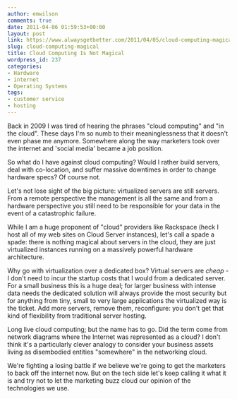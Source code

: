 ```yaml
---
author: emwilson
comments: true
date: 2011-04-06 01:59:53+00:00
layout: post
link: https://www.alwaysgetbetter.com/2011/04/05/cloud-computing-magical/
slug: cloud-computing-magical
title: Cloud Computing Is Not Magical
wordpress_id: 237
categories:
- Hardware
- internet
- Operating Systems
tags:
- customer service
- hosting
---
```


Back in 2009 I was tired of hearing the phrases "cloud computing" and "in the cloud". These days I'm so numb to their meaninglessness that it doesn't even phase me anymore. Somewhere along the way marketers took over the internet and 'social media' became a job position.

So what do I have against cloud computing? Would I rather build servers, deal with co-location, and suffer massive downtimes in order to change hardware specs? Of course not.

Let's not lose sight of the big picture: virtualized servers are still servers. From a remote perspective the management is all the same and from a hardware perspective you still need to be responsible for your data in the event of a catastrophic failure.

While I am a huge proponent of "cloud" providers like Rackspace (heck I host all of my web sites on Cloud Server instances), let's call a spade a spade: there is nothing magical about servers in the cloud, they are just virtualized instances running on a massively powerful hardware architecture.

Why go with virtualization over a dedicated box? Virtual servers are _cheap_ - I don't need to incur the startup costs that I would from a dedicated server. For a small business this is a huge deal; for larger business with intense data needs the dedicated solution will always provide the most security but for anything from tiny, small to very large applications the virtualized way is the ticket. Add more servers, remove them, reconfigure: you don't get that kind of flexibility from traditional server hosting.

Long live cloud computing; but the name has to go. Did the term come from network diagrams where the Internet was represented as a cloud? I don't think it's a particularly clever analogy to consider your business assets living as disembodied entities "somewhere" in the networking cloud.

We're fighting a losing battle if we believe we're going to get the marketers to back off the internet now. But on the tech side let's keep calling it what it is and try not to let the marketing buzz cloud our opinion of the technologies we use.
